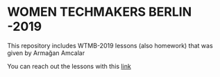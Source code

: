 # WOMEN TECHMAKERS BERLIN -2019

This repository includes WTMB-2019 lessons (also homework) that was given by Armağan Amcalar 

You can reach out the lessons with this [link](https://www.youtube.com/watch?v=xCr2v8I4x-I&list=PL9pDl_Oth4cqVnLrf5DCK4a_HhoAEhV4a)